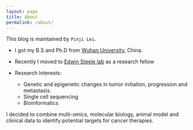 ```yaml
---
layout: page
title: About
permalink: /about/
---
```


This blog is maintained by `Pinji Lei`.

* I got my B.S and Ph.D from [Wuhan University](http://www.whu.edu.cn), China.
* Recently I moved to [Edwin Steele lab](https://steelelabs.mgh.harvard.edu) as a research fellow

* Research Interests:
	- Genetic and epigenetic changes in tumor initiation, progression and metastasis.
	- Single cell sequencing
	- Bioinformatics

I decided to combine multi-omics, molecular biology, animal model and clinical data to identify potential targets for cancer therapies.


